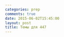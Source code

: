 ```yaml
---
categories: prep
comments: true
date: 2015-06-02T15:45:00
layout: post
title: Темы для 447
---
```


